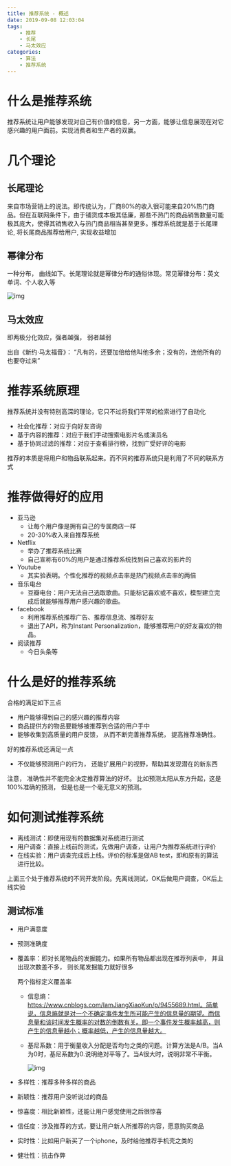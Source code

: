 ```yaml
---
title: 推荐系统 - 概述
date: 2019-09-08 12:03:04
tags:
    - 推荐
    - 长尾
    - 马太效应
categories:
    - 算法
    - 推荐系统
---
```

# 什么是推荐系统

推荐系统让用户能够发现对自己有价值的信息，另一方面，能够让信息展现在对它感兴趣的用户面前。实现消费者和生产者的双赢。
<!-- more -->

# 几个理论

## 长尾理论

来自市场营销上的说法。即传统认为，厂商80%的收入很可能来自20%热门商品。但在互联网条件下，由于铺货成本极其低廉，那些不热门的商品销售数量可能极其庞大，使得其销售收入与热门商品相当甚至更多。推荐系统就是基于长尾理论, 将长尾商品推荐给用户, 实现收益增加

## 幂律分布

一种分布， 曲线如下。长尾理论就是幂律分布的通俗体现。常见幂律分布：英文单词、个人收入等

![img](https://gss0.bdstatic.com/94o3dSag_xI4khGkpoWK1HF6hhy/baike/s%3D220/sign=8ab03b31e2fe9925cf0c6e5204a95ee4/cc11728b4710b9127865d50ac1fdfc0393452299.jpg)

## 马太效应

即两极分化效应，强者越强， 弱者越弱

出自《新约·马太福音》： “凡有的，还要加倍给他叫他多余；没有的，连他所有的也要夺过来”

# 推荐系统原理

推荐系统并没有特别高深的理论，它只不过将我们平常的检索进行了自动化

- 社会化推荐：对应于向好友咨询
- 基于内容的推荐：对应于我们手动搜索电影片名或演员名
- 基于协同过滤的推荐：对应于查看排行榜，找到广受好评的电影

推荐的本质是将用户和物品联系起来。而不同的推荐系统只是利用了不同的联系方式

# 推荐做得好的应用

- 亚马逊
  - 让每个用户像是拥有自己的专属商店一样
  - 20-30%收入来自推荐系统
- Netflix
  - 举办了推荐系统比赛
  - 自己宣称有60%的用户是通过推荐系统找到自己喜欢的影片的
- Youtube
  - 其实验表明。个性化推荐的视频点击率是热门视频点击率的两倍
- 音乐电台
  - 豆瓣电台：用户无法自己选取歌曲。只能标记喜欢或不喜欢，模型建立完成后就能够推荐用户感兴趣的歌曲。
- facebook
  - 利用推荐系统推荐广告、推荐信息流、推荐好友
  - 退出了API，称为Instant Personalization，能够推荐用户的好友喜欢的物品。
- 阅读推荐
  - 今日头条等

# 什么是好的推荐系统

合格的满足如下三点

- 用户能够得到自己的感兴趣的推荐内容
- 商品提供方的物品要能够被推荐到合适的用户手中
- 能够收集到高质量的用户反馈， 从而不断完善推荐系统， 提高推荐准确性。

好的推荐系统还满足一点

- 不仅能够预测用户的行为， 还能扩展用户的视野，帮助其发现潜在的新东西

注意， 准确性并不能完全决定推荐算法的好坏。 比如预测太阳从东方升起，这是100%准确的预测， 但是也是一个毫无意义的预测。

# 如何测试推荐系统

- 离线测试：即使用现有的数据集对系统进行测试
- 用户调查：直接上线前的测试，先做用户调查，让用户为推荐系统进行评价
- 在线实验：用户调查完成后上线。评价的标准是做AB test，即和原有的算法进行比较。

上面三个处于推荐系统的不同开发阶段。先离线测试，OK后做用户调查，OK后上线实验

## 测试标准

- 用户满意度

- 预测准确度

- 覆盖率：即对长尾物品的发掘能力。如果所有物品都出现在推荐列表中， 并且出现次数差不多， 则长尾发掘能力就好很多

  两个指标定义覆盖率

  - 信息熵：https://www.cnblogs.com/IamJiangXiaoKun/p/9455689.html。简单说，信息熵就是对一个不确定事件发生所可能产生的信息量的期望。而信息量和该时间发生概率的对数的倒数有关。即一个事件发生概率越高，则产生的信息量越小；概率越低，产生的信息量越大。

  - 基尼系数：用于衡量收入分配是否均匀之类的问题。计算方法是A/B。当A为0时，基尼系数为0.说明绝对平等了。当A很大时，说明非常不平衡。

    ![img](https://gss2.bdstatic.com/-fo3dSag_xI4khGkpoWK1HF6hhy/baike/c0%3Dbaike80%2C5%2C5%2C80%2C26/sign=2c95402b392ac65c73086e219a9bd974/b812c8fcc3cec3fdea113b3eda88d43f87942749.jpg)

- 多样性：推荐多种多样的商品

- 新颖性：推荐用户没听说过的商品

- 惊喜度：相比新颖性，还能让用户感觉使用之后很惊喜

- 信任度：涉及推荐的方式，要让用户新人所推荐的内容，愿意购买商品

- 实时性：比如用户新买了一个iphone，及时给他推荐手机壳之类的

- 健壮性：抗击作弊

